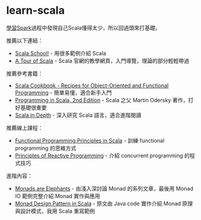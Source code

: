 # learn-scala

[學習Spark](https://github.com/hugolu/learn-spark)過程中發現自己Scala懂得太少，所以回過頭來打基礎。

推薦以下連結：
- [Scala School!](https://twitter.github.io/scala_school/) - 用很多範例介紹 Scala
- [A Tour of Scala](http://docs.scala-lang.org/tutorials/) - Scala 官網的教學網頁，入門導覽，理論的部分輕輕帶過

推薦參考書籍：
- [Scala Cookbook - Recipes for Object-Oriented and Functional Programming](http://shop.oreilly.com/product/0636920026914.do) - 簡單易懂，適合新手入門
- [Programming in Scala, 2nd Edition](http://booksites.artima.com/programming_in_scala_2ed) - Scala 之父 Martin Odersky 著作，打好基礎很重要
- [Scala in Depth](https://www.manning.com/books/scala-in-depth) - 深入研究 Scala 語言，適合進階閱讀

推薦線上課程：
- [Functional Programming Principles in Scala](https://class.coursera.org/progfun-005) - 訓練 functional programming 的思維方式
- [Principles of Reactive Programming](https://class.coursera.org/reactive-002) - 介紹 concurrent programming 的程式技巧

進階內容：
- [Monads are Elephants](https://github.com/hugolu/learn-scala/blob/master/myNote/monads-are-elephants/README.md) - 由淺入深討論 Monad 的系列文章，最後用 Monad IO 範例完整介紹 Monad 實作與應用
- [Monad Design Pattern in Scala](https://github.com/hugolu/learn-scala/blob/master/myNote/monad-design-pattern-in-java.md) - 原文由 Java code 實作介紹 Monad 原理與設計模式，我用 Scala 重寫範例
